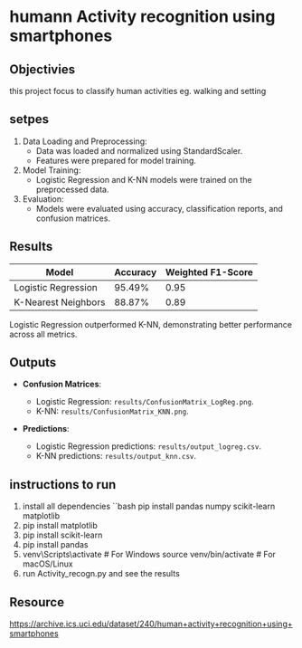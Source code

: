 # humann Activity recognition using smartphones

## Objectivies

this project focus to classify human activities eg. walking and setting

## setpes

1. Data Loading and Preprocessing:
   - Data was loaded and normalized using StandardScaler.
   - Features were prepared for model training.
2. Model Training:
   - Logistic Regression and K-NN models were trained on the preprocessed data.
3. Evaluation:
   - Models were evaluated using accuracy, classification reports, and confusion matrices.

## Results

| Model                 | Accuracy | Weighted F1-Score |
|-----------------------|----------|--------------------|
| Logistic Regression   | 95.49%   | 0.95               |
| K-Nearest Neighbors   | 88.87%   | 0.89               |

Logistic Regression outperformed K-NN, demonstrating better performance across all metrics.

## Outputs

- **Confusion Matrices**:
  - Logistic Regression: `results/ConfusionMatrix_LogReg.png`.
  - K-NN: `results/ConfusionMatrix_KNN.png`.

- **Predictions**:
  - Logistic Regression predictions: `results/output_logreg.csv`.
  - K-NN predictions: `results/output_knn.csv`.
  
## instructions to run

  1. install all dependencies ``bash pip install pandas numpy scikit-learn matplotlib
  2. pip install matplotlib
  3. pip install scikit-learn
  4. pip install pandas
  5. venv\Scripts\activate  # For Windows source venv/bin/activate  # For macOS/Linux
  6. run Activity_recogn.py and see the results

## Resource 
https://archive.ics.uci.edu/dataset/240/human+activity+recognition+using+smartphones
   
